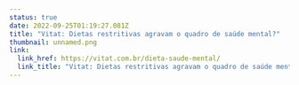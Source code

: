 ```yaml
---
status: true
date: 2022-09-25T01:19:27.081Z
title: "Vitat: Dietas restritivas agravam o quadro de saúde mental?"
thumbnail: unnamed.png
link:
  link_href: https://vitat.com.br/dieta-saude-mental/
  link_title: "Vitat: Dietas restritivas agravam o quadro de saúde mental?"
---
```

